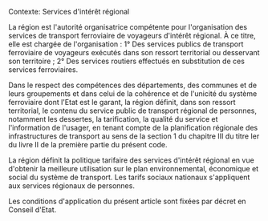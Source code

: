 Contexte: Services d'intérêt régional

La région est l'autorité organisatrice compétente pour l'organisation des services de transport ferroviaire de voyageurs d'intérêt régional. À ce titre, elle est chargée de l'organisation : 1° Des services publics de transport ferroviaire de voyageurs exécutés dans son ressort territorial ou desservant son territoire ; 2° Des services routiers effectués en substitution de ces services ferroviaires.

Dans le respect des compétences des départements, des communes et de leurs groupements et dans celui de la cohérence et de l'unicité du système ferroviaire dont l'Etat est le garant, la région définit, dans son ressort territorial, le contenu du service public de transport régional de personnes, notamment les dessertes, la tarification, la qualité du service et l'information de l'usager, en tenant compte de la planification régionale des infrastructures de transport au sens de la section 1 du chapitre III du titre Ier du livre II de la première partie du présent code.

La région définit la politique tarifaire des services d'intérêt régional en vue d'obtenir la meilleure utilisation sur le plan environnemental, économique et social du système de transport. Les tarifs sociaux nationaux s'appliquent aux services régionaux de personnes.

Les conditions d'application du présent article sont fixées par décret en Conseil d'Etat.